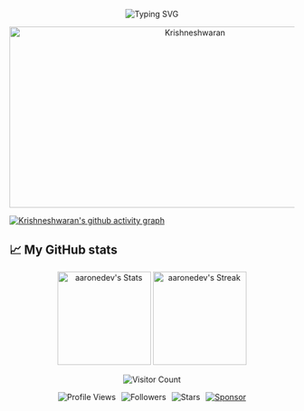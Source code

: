 <p align="center">
<img src="https://readme-typing-svg.demolab.com?font=Fira+Code&pause=400&color=6000F7&background=FFFFFF00&center=true&vCenter=true&width=435&lines=Hello%F0%9F%91%8B" alt="Typing SVG" /></a>

<p align="center">
  <img src="https://socialify.git.ci/Krishneshwaran/Krishneshwaran/image?description=1&descriptionEditable=I%20specialize%20in%20Artificial%20Intelligence%20and%20Data%20Science.&font=Source%20Code%20Pro&language=1&name=1&pattern=Solid&theme=Dark" alt="Krishneshwaran" width="640" height="320" />
</p>



[![Krishneshwaran's github activity graph](https://github-readme-activity-graph.vercel.app/graph?username=Krishneshwaran&bg_color=000000&color=6b6b6b&line=a6a6a6&point=7c7fda&area=true&hide_border=true)](https://github.com/ashutosh00710/github-readme-activity-graph)



## 📈 My GitHub stats

<div class="badges-githubstats">
  <p align="center">
    <img src="https://github-readme-stats.vercel.app/api?username=Krishneshwaran&theme=tokyonight&show_icons=true&hide_border=true&count_private=true" alt="aaronedev's Stats" height="165">
    <img src="https://github-readme-streak-stats.herokuapp.com/?user=Krishneshwaran&theme=tokyonight&hide_border=true" alt="aaronedev's Streak" height="165">
  </p>
</div>

<!--<p align="center">
    <img src="https://api.githubtrends.io/user/svg/Krishneshwaran/langs?time_range=one_year&use_percent=True&include_private=True&loc_metric=changed&theme=dark">
  </p>
  <a href="https://git.io/streak-stats"><img src="https://streak-stats.demolab.com?user=krishneshwaran&theme=dark" alt="GitHub Streak" /></a>-->
<p align="center">
  
<img src="https://profile-counter.glitch.me/krishneshwaran/count.svg" alt="Visitor Count" />
</p>
<!-- Add badges in an organized, centered flexbox container -->
<div align="center" style="display: flex; justify-content: center; gap: 10px; flex-wrap: wrap;">
  <img alt="Profile Views" src="https://komarev.com/ghpvc/?username=Krishneshwaran&style=flat&color=3498DB"/>
  <img alt="Followers" src="https://img.shields.io/github/followers/Krishneshwaran?label=Followers&style=flat&color=3498DB"/>
  <img alt="Stars" src="https://img.shields.io/github/stars/DKrishneshwaran?label=Stars&style=flat&color=3498DB"/>
  <a href="https://github.com/sponsors/Krishneshwaran">
    <img src="https://img.shields.io/static/v1?label=Sponsor&message=%E2%9D%A4&logo=GitHub&color=%23fe8e86" alt="Sponsor"/>
  </a>
</div>
